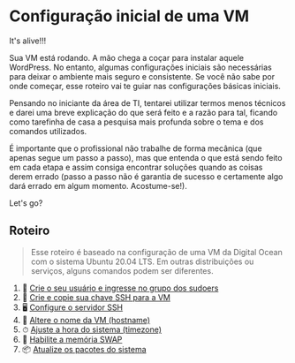 # Configuração inicial de uma VM

It's alive!!!

Sua VM está rodando. A mão chega a coçar para instalar aquele WordPress. No entanto, algumas configurações iniciais são necessárias para deixar o ambiente mais seguro e consistente. Se você não sabe por onde começar, esse roteiro vai te guiar nas configurações básicas iniciais.

Pensando no iniciante da área de TI, tentarei utilizar termos menos técnicos e darei uma breve explicação do que será feito e a razão para tal, ficando como tarefinha de casa a pesquisa mais profunda sobre o tema e dos comandos utilizados. 

É importante que o profissional não trabalhe de forma mecânica (que apenas segue um passo a passo), mas que entenda o que está sendo feito em cada etapa e assim consiga encontrar soluções quando as coisas derem errado (passo a passo não é garantia de sucesso e certamente algo dará errado em algum momento. Acostume-se!).

Let's go?

## Roteiro

> Esse roteiro é baseado na configuração de uma VM da Digital Ocean com o sistema Ubuntu 20.04 LTS. Em outras distribuições ou serviços, alguns comandos podem ser diferentes.

1. 🤦 [Crie o seu usuário e ingresse no grupo dos sudoers](https://github.com/francoisjun/how-to/blob/main/linux/criar_usuario.md)
2. 🔑 [Crie e copie sua chave SSH para a VM](https://github.com/francoisjun/how-to/blob/main/linux/criar_chave_ssh.md)
3. 🖥 [Configure o servidor SSH](https://github.com/francoisjun/how-to/blob/main/linux/configurar_ssh.md)
4. 🔖 [Altere o nome da VM (hostname)](https://github.com/francoisjun/how-to/blob/main/linux/configurar_hostname.md)
5. ⏱ [Ajuste a hora do sistema (timezone)](https://github.com/francoisjun/how-to/blob/main/linux/configurar_timezone.md)
6. 💾 [Habilite a memória SWAP](https://github.com/francoisjun/how-to/blob/main/linux/habilitar_swap.md)
7. 📦 [Atualize os pacotes do sistema](https://github.com/francoisjun/how-to/blob/main/linux/atualizar_pacotes.md)
